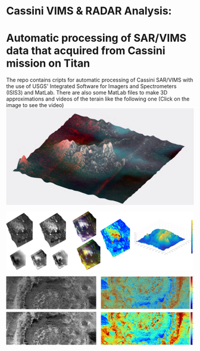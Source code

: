 # Cassini VIMS & RADAR Analysis:
# Automatic processing of SAR/VIMS data that acquired from Cassini mission on Titan


The repo contains cripts for automatic processing of Cassini SAR/VIMS with the use of USGS' Integrated Software for Imagers and Spectrometers (ISIS3) and MatLab. There are also some MatLab files to make 3D approximations and videos of the terain like the following one (Click on the image to see the video) 
[![THIS ONE !!!](Sotra.PNG)](https://www.youtube.com/watch?v=7sxKkINc6x0&feature=youtu.be)

![Alt text](tortola.png?raw=true "The processing on Tortola region of Titan")

![Alt text](Menrva.png?raw=true "Optional Title")
